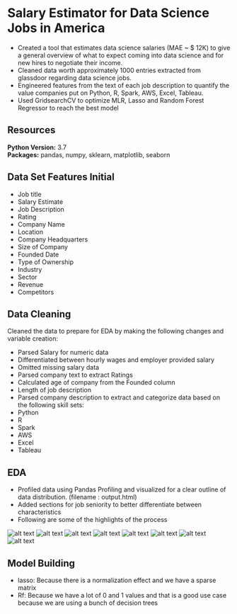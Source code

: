 # Salary Estimator for Data Science Jobs in America<br />
* Created a tool that estimates data science salaries (MAE ~ $ 12K) to give a general overview of what to expect coming into data science and for new hires to negotiate their income.<br />
* Cleaned data worth approximately 1000 entries extracted from glassdoor regarding data science jobs.<br />
* Engineered features from the text of each job description to quantify the value companies put on Python, R, Spark, AWS, Excel, Tableau.<br />
* Used GridsearchCV to optimize MLR, Lasso and Random Forest Regressor to reach the best model<br />

## Resources<br />
**Python Version:** 3.7<br />
**Packages:** pandas, numpy, sklearn, matplotlib, seaborn<br />

## Data Set Features Initial<br />
* Job title<br />
* Salary Estimate<br />
* Job Description<br />
* Rating<br />
* Company Name<br />
* Location<br />
* Company Headquarters<br />
* Size of Company<br />
* Founded Date<br />
* Type of Ownership<br />
* Industry<br />
* Sector<br />
* Revenue<br />
* Competitors<br />

## Data Cleaning<br />
Cleaned the data to prepare for EDA by making the following changes and variable creation:<br />

* Parsed Salary for numeric data<br />
* Differentiated between hourly wages and employer provided salary<br />
* Omitted missing salary data<br />
* Parsed company text to extract Ratings<br />
* Calculated age of company from the Founded column<br />
* Length of job description<br />
* Parsed company description to extract and categorize data based on the following skill sets:<br />
* Python<br />
* R<br />
* Spark<br />
* AWS<br />
* Excel<br />
* Tableau<br />

## EDA<br />
* Profiled data using Pandas Profiling and visualized for a clear outline of data distribution. (filename : output.html)
* Added sections for job seniority to better differentiate between characteristics
* Following are some of the highlights of the process

![alt text](https://github.com/skahout/ds_salary_proj/blob/main/png/avg_salary_hist.png "Average Salary Histogram")
![alt text](https://github.com/skahout/ds_salary_proj/blob/main/png/factor_heatmap.png "Factor Correlation Heatmap")
![alt text](https://github.com/skahout/ds_salary_proj/blob/main/png/factor_variations_boxplot.png "Factor Variation Boxplot")
![alt text](https://github.com/skahout/ds_salary_proj/blob/main/png/rating_boxplot.png "Ratings Boxplot")
![alt text](https://github.com/skahout/ds_salary_proj/blob/main/png/job_type_hist.png "Histogram of Job Type")
![alt text](https://github.com/skahout/ds_salary_proj/blob/main/png/job_state_hist.png "Histogram of Job State")
![alt text](https://github.com/skahout/ds_salary_proj/blob/main/png/ownership_hist.png "Histogram of Ownership")
![alt text](https://github.com/skahout/ds_salary_proj/blob/main/png/section_hist.png "Histogram of Sector")


## Model Building
* lasso: Because there is a normalization effect and we have a sparse matrix
* Rf: Because we have a lot of 0 and 1 values and that is a good use case because we are using a bunch of decision trees

